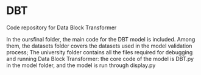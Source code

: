 # DBT
Code repository for Data Block Transformer



In the oursfinal folder, the main code for the DBT model is included. Among them, the datasets folder covers the datasets used in the model validation process; The university folder contains all the files required for debugging and running Data Block Transformer: the core code of the model is DBT.py in the model folder, and the model is run through display.py


